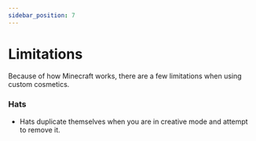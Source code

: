 ```yaml
---
sidebar_position: 7
---
```


# Limitations

Because of how Minecraft works, there are a few limitations when using custom cosmetics.

### Hats
- Hats duplicate themselves when you are in creative mode and attempt to remove it.

